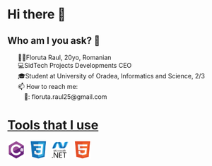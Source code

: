 <h1> Hi there 👋 </h1>

<h2> Who am I you ask? 🤔 </h2>
<ul style="list-style-type: none;">
<li>🤵🏻Floruta Raul, 20yo, Romanian<br/>
<li>💻SidTech Projects Developments CEO<br/>
<li>🎓Student at University of Oradea, Informatics and Science, 2/3<br/>
<li>📫 How to reach me: <br/>&emsp;📧: floruta.raul25@gmail.com
</ul>

<h1><u>Tools that I use</u></h1>
<img align="left" alt="C#" width="40px" src="https://raw.githubusercontent.com/devicons/devicon/2ae2a900d2f041da66e950e4d48052658d850630/icons/csharp/csharp-original.svg" style="padding-right:10px;"/>
<img align="left" alt="CSS" width="40px" src="https://raw.githubusercontent.com/devicons/devicon/2ae2a900d2f041da66e950e4d48052658d850630/icons/css3/css3-original.svg" style="padding-right:10px;"/>
<img align="left" alt="Microsoft .NET" width="40px" src="https://raw.githubusercontent.com/devicons/devicon/2ae2a900d2f041da66e950e4d48052658d850630/icons/dot-net/dot-net-original-wordmark.svg" style="padding-right:10px;"/>
<img align="left" alt="CSS" width="40px" src="https://raw.githubusercontent.com/devicons/devicon/2ae2a900d2f041da66e950e4d48052658d850630/icons/html5/html5-original.svg" style="padding-right:10px;"/>

<!--
**FloFlo25/FloFlo25** is a ✨ _special_ ✨ repository because its `README.md` (this file) appears on your GitHub profile.

Here are some ideas to get you started:

- 🔭 I’m currently working on ...
- 🌱 I’m currently learning ...
- 👯 I’m looking to collaborate on ...
- 🤔 I’m looking for help with ...
- 💬 Ask me about ...
- 📫 How to reach me: ...
- 😄 Pronouns: ...
- ⚡ Fun fact: ...
-->
